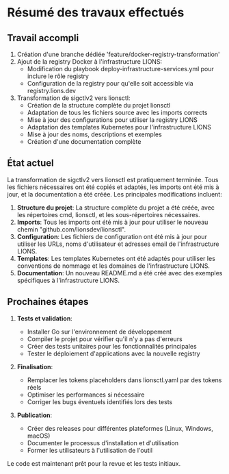 # Résumé des travaux effectués

## Travail accompli
1. Création d'une branche dédiée 'feature/docker-registry-transformation'
2. Ajout de la registry Docker à l'infrastructure LIONS:
   - Modification du playbook deploy-infrastructure-services.yml pour inclure le rôle registry
   - Configuration de la registry pour qu'elle soit accessible via registry.lions.dev
3. Transformation de sigctlv2 vers lionsctl:
   - Création de la structure complète du projet lionsctl
   - Adaptation de tous les fichiers source avec les imports corrects
   - Mise à jour des configurations pour utiliser la registry LIONS
   - Adaptation des templates Kubernetes pour l'infrastructure LIONS
   - Mise à jour des noms, descriptions et exemples
   - Création d'une documentation complète

## État actuel
La transformation de sigctlv2 vers lionsctl est pratiquement terminée. Tous les fichiers nécessaires ont été copiés et adaptés, les imports ont été mis à jour, et la documentation a été créée. Les principales modifications incluent:

1. **Structure du projet**: La structure complète du projet a été créée, avec les répertoires cmd, lionsctl, et les sous-répertoires nécessaires.
2. **Imports**: Tous les imports ont été mis à jour pour utiliser le nouveau chemin "github.com/lionsdev/lionsctl".
3. **Configuration**: Les fichiers de configuration ont été mis à jour pour utiliser les URLs, noms d'utilisateur et adresses email de l'infrastructure LIONS.
4. **Templates**: Les templates Kubernetes ont été adaptés pour utiliser les conventions de nommage et les domaines de l'infrastructure LIONS.
5. **Documentation**: Un nouveau README.md a été créé avec des exemples spécifiques à l'infrastructure LIONS.

## Prochaines étapes
1. **Tests et validation**:
   - Installer Go sur l'environnement de développement
   - Compiler le projet pour vérifier qu'il n'y a pas d'erreurs
   - Créer des tests unitaires pour les fonctionnalités principales
   - Tester le déploiement d'applications avec la nouvelle registry

2. **Finalisation**:
   - Remplacer les tokens placeholders dans lionsctl.yaml par des tokens réels
   - Optimiser les performances si nécessaire
   - Corriger les bugs éventuels identifiés lors des tests

3. **Publication**:
   - Créer des releases pour différentes plateformes (Linux, Windows, macOS)
   - Documenter le processus d'installation et d'utilisation
   - Former les utilisateurs à l'utilisation de l'outil

Le code est maintenant prêt pour la revue et les tests initiaux.
